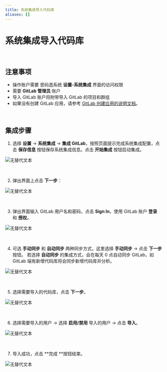 ```yaml
---
title: 系统集成导入代码库
aliases: []
---
```


# 系统集成导入代码库

<br />

## 注意事项

-   操作账户需要 思码逸系统 **设置-系统集成** 界面的访问权限
-   需要 **GitLab 管理员** 账户
-   导入 GitLab 账户将附带导入 GitLab 的项目和群组
-   如果没有创建 GitLab 应用，请参考 [GitLab 创建应用的说明文档](https://docs.gitlab.com/ee/integration/oauth_provider.html)。

<br />

## 集成步骤

1. 选择 **设置** -> **系统集成** -> **集成 GitLab**，按照页面提示完成系统集成配置，点击 **保存信息** 按钮保存系统集成信息。点击 **开始集成** 按钮启动集成。

![无替代文本](https://release-note.oss-cn-hongkong.aliyuncs.com/img/GitLab_Imt_1.png)

<br />

2. 弹出界面上点击 **下一步**：

![无替代文本](https://release-note.oss-cn-hongkong.aliyuncs.com/img/GitLab_Imt_2.png)

<br />

3. 弹出界面输入 GitLab 用户名和密码，点击 **Sign In**，使用 GitLab 账户 **登录** 和 **授权**。

![无替代文本](https://release-note.oss-cn-hongkong.aliyuncs.com/img/GitLab_Imt_3.png)

<br />

4. 可选 **手动同步** 和 **自动同步** 两种同步方式，这里选择 **手动同步** -> 点击 **下一步** 按钮。
   若选择 **自动同步** 的集成方式，会在每天 0 点自动同步 GitLab，如 GitLab 端有新增代码库将会同步新增代码库并分析。

![无替代文本](https://release-note.oss-cn-hongkong.aliyuncs.com/img/GitLab_Imt_4.png)

<br />

5. 选择需要导入的代码库，点击 **下一步**。

![无替代文本](https://release-note.oss-cn-hongkong.aliyuncs.com/img/GitLab_Imt_5.png)

<br />

6. 选择需要导入的用户 -> 选择 **启用/禁用** 导入的用户 -> 点击 **导入**。

![无替代文本](https://release-note.oss-cn-hongkong.aliyuncs.com/img/GitLab_Imt_6.png)

<br />

7. 导入成功，点击 **完成 **按钮结束。

![无替代文本](https://release-note.oss-cn-hongkong.aliyuncs.com/img/GitLab_Imt_7.png)

<br />

